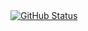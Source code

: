 <!-- Github Stats -->

<a href="https://github.com/newvo1d">
  <img align="center" alt="GitHub Status" src="https://github-readme-stats.vercel.app/api?username=newvo1d&show_icons=true&include_all_commits=true" />
</a>
